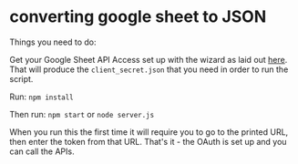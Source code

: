 # converting google sheet to JSON

Things you need to do:

Get your Google Sheet API Access set up with the wizard as laid out [here](https://developers.google.com/sheets/api/quickstart/nodejs).\
That will produce the `client_secret.json` that you need in order to run the script.


Run:
`npm install`

Then run:
`npm start` or `node server.js`

When you run this the first time it will require you to go to the printed URL, then enter the token from that URL.
That's it - the OAuth is set up and you can call the APIs.
